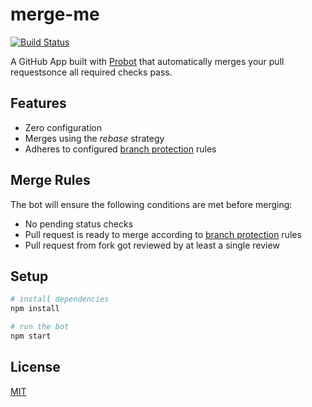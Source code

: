 # merge-me

[![Build Status](https://travis-ci.com/nikku/merge-me.svg?branch=master)](https://travis-ci.com/nikku/merge-me)

A GitHub App built with [Probot](https://probot.github.io) that automatically
merges your pull requestsonce all required checks pass.


## Features

* Zero configuration
* Merges using the _rebase_ strategy
* Adheres to configured [branch protection](https://help.github.com/articles/about-protected-branches/) rules


## Merge Rules

The bot will ensure the following conditions are met before merging:

* No pending status checks
* Pull request is ready to merge according to [branch protection](https://help.github.com/articles/about-protected-branches/) rules
* Pull request from fork got reviewed by at least a single review


## Setup

```sh
# install dependencies
npm install

# run the bot
npm start
```


## License

[MIT](LICENSE)